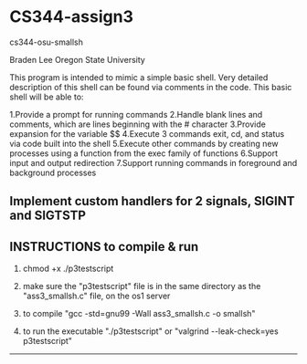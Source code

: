 # CS344-assign3
cs344-osu-smallsh

Braden Lee
Oregon State University

This program is intended to mimic a simple basic shell. Very detailed description of this shell can be found via comments in the code. 
This basic shell will be able to:

1.Provide a prompt for running commands
2.Handle blank lines and comments, which are lines beginning with the # character
3.Provide expansion for the variable $$
4.Execute 3 commands exit, cd, and status via code built into the shell
5.Execute other commands by creating new processes using a function from the exec family of functions
6.Support input and output redirection
7.Support running commands in foreground and background processes

Implement custom handlers for 2 signals, SIGINT and SIGTSTP
---------------
INSTRUCTIONS to compile & run
---------------
1. chmod +x ./p3testscript

2. make sure the "p3testscript" file is in the same directory as the "ass3_smallsh.c" file, on the os1 server

3. to compile "gcc -std=gnu99 -Wall ass3_smallsh.c -o smallsh"

4. to run the executable "./p3testscript" or "valgrind --leak-check=yes p3testscript"
---------------
